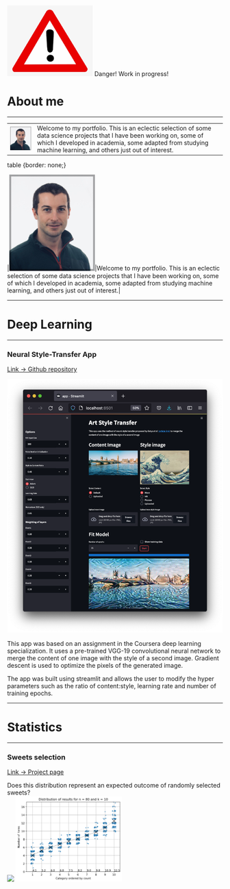<img src="images/danger.png" width=200> Danger! Work in progress!

# About me
***
<table cellspacing="0" cellpadding="0">
  <tr>
    <td> <img src="images/Profile_pic.jpeg" width=200> </td>
    <td>Welcome to my portfolio. This is an eclectic selection of some data science projects that I have been working on, some of which I developed in academia, some adapted from studying machine learning, and others just out of interest.
    </td>
  </tr>
</table>
table {border: none;}

|<img src="images/Profile_pic.jpeg" width=200>|Welcome to my portfolio. This is an eclectic selection of some data science projects that I have been working on, some of which I developed in academia, some adapted from studying machine learning, and others just out of interest.|

***
# Deep Learning
***
### Neural Style-Transfer App
[Link -> Github repository](https://github.com/stuarthaze/StyleTransferApp)

<img src="images/NeuralArtStyleTransfer.png"> 

This app was based on an assignment in the Coursera deep learning specialization. It uses a pre-trained VGG-19 convolutional neural network to merge the content of one image with the style of a second image. Gradient descent is used to optimize the pixels of the generated image. 

The app was built using streamlit and allows the user to modify the hyper parameters such as the ratio of content:style, learning rate and number of training epochs.
 
***
# Statistics
***
### Sweets selection
[Link -> Project page](https://stuarthaze.github.io/Quality_Street)

Does this distribution represent an expected outcome of randomly selected sweets?  
<img src="../Quality_Street/Sweet_selection.jpg" height="200">   <img src="images/Simulation_result.png" height="200">
